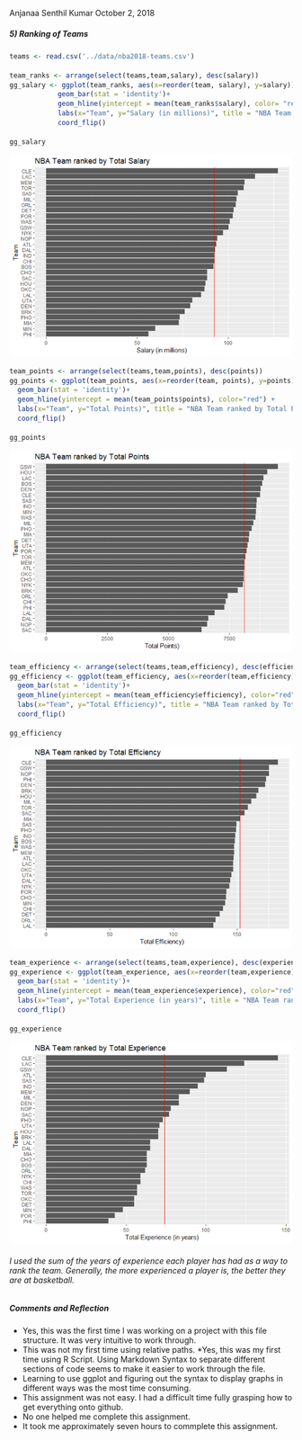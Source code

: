Anjanaa Senthil Kumar
October 2, 2018

##### 5) Ranking of Teams

``` r
teams <- read.csv('../data/nba2018-teams.csv')

team_ranks <- arrange(select(teams,team,salary), desc(salary))
gg_salary <- ggplot(team_ranks, aes(x=reorder(team, salary), y=salary))+
            geom_bar(stat = 'identity')+
            geom_hline(yintercept = mean(team_ranks$salary), color= "red") + 
            labs(x="Team", y="Salary (in millions)", title = "NBA Team ranked by Total Salary")+
            coord_flip()

gg_salary
```

![](../report/workout01-anjanaa-senthilkumar_files/Ranked%20by%20Total%20Salary-1.png)

``` r
team_points <- arrange(select(teams,team,points), desc(points))
gg_points <- ggplot(team_points, aes(x=reorder(team, points), y=points))+
  geom_bar(stat = 'identity')+
  geom_hline(yintercept = mean(team_points$points), color="red") +
  labs(x="Team", y="Total Points)", title = "NBA Team ranked by Total Points")+
  coord_flip() 

gg_points
```

![](../report/workout01-anjanaa-senthilkumar_files/Ranked%20by%20Total%20Points-1.png)

``` r
team_efficiency <- arrange(select(teams,team,efficiency), desc(efficiency))
gg_efficiency <- ggplot(team_efficiency, aes(x=reorder(team,efficiency), y=efficiency))+
  geom_bar(stat = 'identity')+
  geom_hline(yintercept = mean(team_efficiency$efficiency), color="red") +
  labs(x="Team", y="Total Efficiency)", title = "NBA Team ranked by Total Efficiency")+
  coord_flip() 

gg_efficiency
```

![](../report/workout01-anjanaa-senthilkumar_files/Ranked%20by%20Efficiency-1.png)

``` r
team_experience <- arrange(select(teams,team,experience), desc(experience))
gg_experience <- ggplot(team_experience, aes(x=reorder(team,experience), y=experience))+
  geom_bar(stat = 'identity')+
  geom_hline(yintercept = mean(team_experience$experience), color="red") +
  labs(x="Team", y="Total Experience (in years)", title = "NBA Team ranked by Total Experience")+
  coord_flip() 

gg_experience
```

![](../report/workout01-anjanaa-senthilkumar_files/Ranked%20by%20Experience-1.png)

###### I used the sum of the years of experience each player has had as a way to rank the team. Generally, the more experienced a player is, the better they are at basketball.

##### Comments and Reflection

-   Yes, this was the first time I was working on a project with this file structure. It was very intuitive to work through.
-   This was not my first time using relative paths. \*Yes, this was my first time using R Script. Using Markdown Syntax to separate different sections of code seems to make it easier to work through the file.
-   Learning to use ggplot and figuring out the syntax to display graphs in different ways was the most time consuming.
-   This assignment was not easy. I had a difficult time fully grasping how to get everything onto github.
-   No one helped me complete this assignment.
-   It took me approximately seven hours to commplete this assignment.
